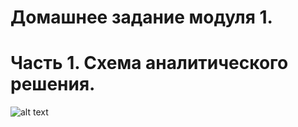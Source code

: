 # Домашнее задание модуля 1.
# Часть 1. Схема аналитического решения.

![alt text]([de101/module-01/scheme.png])
